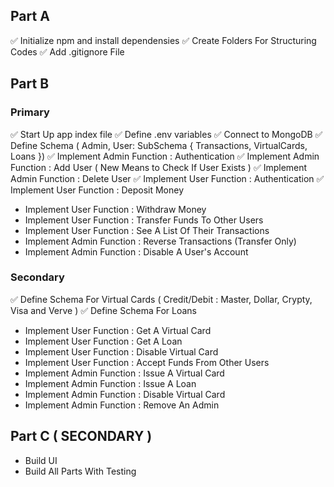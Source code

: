 ## Part A
✅ Initialize npm and install dependensies
✅ Create Folders For Structuring Codes
✅ Add .gitignore File


## Part B

### Primary
✅ Start Up app index file
✅ Define .env variables
✅ Connect to MongoDB
✅ Define Schema ( Admin, User: SubSchema { Transactions, VirtualCards, Loans })
✅ Implement Admin Function : Authentication
✅ Implement Admin Function : Add User ( New Means to Check If User Exists )
✅ Implement Admin Function : Delete User
✅ Implement User Function : Authentication
✅ Implement User Function : Deposit Money
- Implement User Function : Withdraw Money
- Implement User Function : Transfer Funds To Other Users
- Implement User Function : See A List Of Their Transactions
- Implement Admin Function : Reverse Transactions (Transfer Only)
- Implement Admin Function : Disable A User's Account

### Secondary
✅ Define Schema For Virtual Cards ( Credit/Debit : Master, Dollar, Crypty, Visa and Verve )
✅ Define Schema For Loans
- Implement User Function : Get A Virtual Card
- Implement User Function : Get A Loan
- Implement User Function : Disable Virtual Card
- Implement User Function : Accept Funds From Other Users
- Implement Admin Function : Issue A Virtual Card
- Implement Admin Function : Issue A Loan
- Implement Admin Function : Disable Virtual Card
- Implement Admin Function : Remove An Admin


## Part C ( SECONDARY )
- Build UI
- Build All Parts With Testing